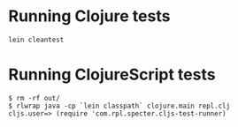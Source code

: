 # Running Clojure tests

```
lein cleantest
```

# Running ClojureScript tests

```
$ rm -rf out/
$ rlwrap java -cp `lein classpath` clojure.main repl.clj
cljs.user=> (require 'com.rpl.specter.cljs-test-runner)
```

